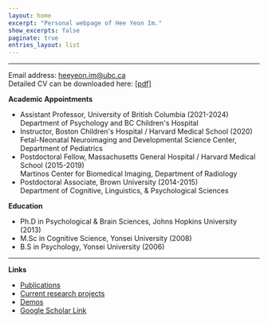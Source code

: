 ```yaml
---
layout: home
excerpt: "Personal webpage of Hee Yeon Im."
show_excerpts: false
paginate: true
entries_layout: list
---
```


------
Email address: heeyeon.im@ubc.ca<br/>
Detailed CV can be downloaded here: [[pdf]](/HeeYeon_Im_CV_2021_March.pdf)<br/>

__Academic Appointments__<br/>
* Assistant Professor, University of British Columbia (2021-2024)<br/>
    Department of Psychology and BC Children's Hospital<br/>
* Instructor, Boston Children's Hospital / Harvard Medical School (2020)<br/>
    Fetal-Neonatal Neuroimaging and Developmental Science Center, Department of Pediatrics<br/>
* Postdoctoral Fellow, Massachusetts General Hospital / Harvard Medical School (2015-2019)<br/>
    Martinos Center for Biomedical Imaging, Department of Radiology<br/>
* Postdoctoral Associate, Brown University (2014-2015)<br/>
    Department of Cognitive, Linguistics, & Psychological Sciences<br/>	          

__Education__<br/>
* Ph.D in Psychological & Brain Sciences, Johns Hopkins University (2013)<br/>
* M.Sc in Cognitive Science, Yonsei University (2008)<br/>
* B.S in Psychology, Yonsei University (2006)<br/>

------
__Links__<br/>
* [Publications](https://heeyeon-im.github.io/publications/)<br/>
* [Current research projects](https://heeyeon-im.github.io/projects/)<br/>
* [Demos](https://heeyeon-im.github.io/demo/)<br/>
* [Google Scholar Link](https://scholar.google.com/citations?user=Zq3Z-ioAAAAJ&hl=en)
